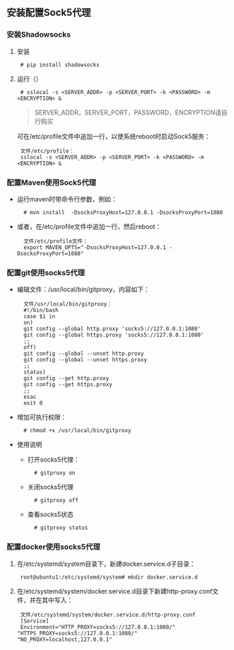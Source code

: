 ## 安装配置Sock5代理

### 安装Shadowsocks

1. 安装

        # pip install shadowsocks

2. 运行（）
	
        # sslocal -s <SERVER_ADDR> -p <SERVER_PORT> -k <PASSWORD> -m <ENCRYPTION> &
    
    > SERVER_ADDR，SERVER_PORT，PASSWORD，ENCRYPTION请自行购买
        
     可在/etc/profile文件中追加一行，以使系统reboot时启动Sock5服务：
      
        文件/etc/profile：
        sslocal -s <SERVER_ADDR> -p <SERVER_PORT> -k <PASSWORD> -m <ENCRYPTION> &


### 配置Maven使用Sock5代理
	
- 运行maven时带命令行参数，例如：

        # mvn install  -DsocksProxyHost=127.0.0.1 -DsocksProxyPort=1080

- 或者，在/etc/profile文件中追加一行，然后reboot：

        文件/etc/profile文件：
        export MAVEN_OPTS="-DsocksProxyHost=127.0.0.1 -DsocksProxyPort=1080"


### 配置git使用socks5代理

- 编辑文件：/usr/local/bin/gitproxy，内容如下：

        文件/usr/local/bin/gitproxy：
        #!/bin/bash
        case $1 in
        on)
        git config --global http.proxy 'socks5://127.0.0.1:1080'
        git config --global https.proxy 'socks5://127.0.0.1:1080'
        ;;
        off)
        git config --global --unset http.proxy
        git config --global --unset https.proxy
        ;;
        status)
        git config --get http.proxy
        git config --get https.proxy
        ;;
        esac
        exit 0
        
- 增加可执行权限：

        # chmod +x /usr/local/bin/gitproxy

- 使用说明

    - 打开socks5代理：

            # gitproxy on

    - 关闭socks5代理

            # gitproxy off

    - 查看socks5状态

            # gitproxy status


### 配置docker使用socks5代理

1. 在/etc/systemd/system目录下，新建docker.service.d子目录：

        root@ubuntu1:/etc/systemd/system# mkdir docker.service.d

2. 在/etc/systemd/system/docker.service.d目录下新建http-proxy.conf文件，并在其中写入：

        文件/etc/systemd/system/docker.service.d/http-proxy.conf
        [Service]
        Environment="HTTP_PROXY=socks5://127.0.0.1:1080/" "HTTPS_PROXY=socks5://127.0.0.1:1080/" "NO_PROXY=localhost,127.0.0.1"

